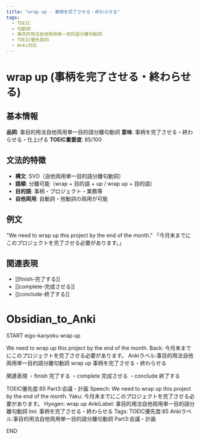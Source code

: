 ```yaml
---
title: "wrap up - 事柄を完了させる・終わらせる"
tags:
  - TOEIC
  - 句動詞
  - 事目的用法自他両用単一目的語分離句動詞
  - TOEIC優先度85
  - Anki対応
---
```


# wrap up (事柄を完了させる・終わらせる)

## 基本情報
**品詞**: 事目的用法自他両用単一目的語分離句動詞
**意味**: 事柄を完了させる・終わらせる・仕上げる
**TOEIC重要度**: 85/100

## 文法的特徴
- **構文**: SVO（自他両用単一目的語分離句動詞）
- **語順**: 分離可能（wrap + 目的語 + up / wrap up + 目的語）
- **目的語**: 事柄・プロジェクト・業務等
- **自他両用**: 自動詞・他動詞の両用が可能

## 例文
"We need to wrap up this project by the end of the month."
「今月末までにこのプロジェクトを完了させる必要があります。」

## 関連表現
- [[finish-完了する]]
- [[complete-完成させる]]
- [[conclude-終了する]]

# Obsidian_to_Anki
START
eigo-kanyoku
wrap up

We need to wrap up this project by the end of the month.
Back: 
今月末までにこのプロジェクトを完了させる必要があります。
Ankiラベル:事目的用法自他両用単一目的語分離句動詞
wrap up
事柄を完了させる・終わらせる

関連表現
・finish 完了する
・complete 完成させる
・conclude 終了する

TOEIC優先度:85
Part3:会議・計画
Speech: We need to wrap up this project by the end of the month.
Yaku: 今月末までにこのプロジェクトを完了させる必要があります。
Hyogen: wrap up
AnkiLabel: 事目的用法自他両用単一目的語分離句動詞
Imi: 事柄を完了させる・終わらせる
Tags: TOEIC優先度:85 Ankiラベル:事目的用法自他両用単一目的語分離句動詞 Part3:会議・計画
<!--ID: 1753084193271-->
END 